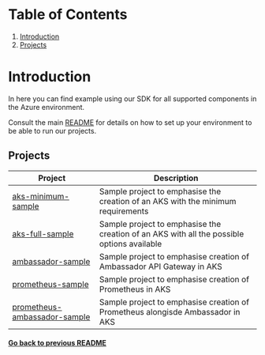# Table of Contents
1. [Introduction](#introduction)
2. [Projects](#projects)
# Introduction

In here you can find example using our SDK for all supported components in the Azure environment.

Consult the main [README](../README.md) for details on how to set up your environment to be able to run our projects.

## Projects

| Project                                                                 	| Description                                                                               	|
|-------------------------------------------------------------------------	|-------------------------------------------------------------------------------------------	|
| [ aks-minimum-sample ]( ./aks-minimum-sample/ )                          	| Sample project to emphasise the creation of an AKS with the minimum requirements           	|
| [ aks-full-sample ]( ./aks-full-sample/ )                               	| Sample project to emphasise the creation of an AKS with all the possible options available 	|
| [ ambassador-sample ]( ./ambassador-sample/ ) 	                          | Sample project to emphasise creation of Ambassador API Gateway in AKS                     	|
| [ prometheus-sample ]( ./prometheus-sample/ ) 	                          | Sample project to emphasise creation of Prometheus in AKS                                  	|
| [ prometheus-ambassador-sample ]( ./prometheus-ambassador-sample/ ) 	    | Sample project to emphasise creation of Prometheus alongisde Ambassador in AKS             	|

#### [Go back to previous README](../README.md)